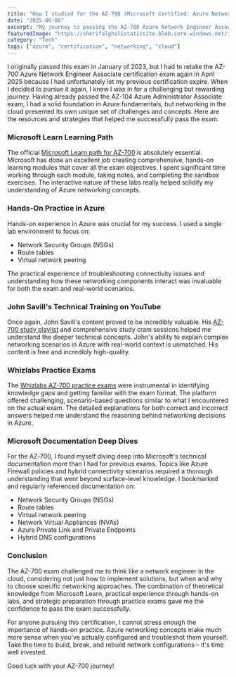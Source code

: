 ```yaml
---
title: "How I studied for the AZ-700 (Microsoft Certified: Azure Network Engineer Associate) exam"
date: "2025-06-06"
excerpt: "My journey to passing the AZ-700 Azure Network Engineer Associate certification exam, including the key resources and strategies that helped me succeed."
featuredImage: "https://sherifalghalistaticsite.blob.core.windows.net/images/azure-network-engineer-associate-600x600.png"
category: "Tech"
tags: ["azure", "certification", "networking", "cloud"]
---
```



I originally passed this exam in January of 2023, but I had to retake the AZ-700 Azure Network Engineer Associate certification exam again in April 2025 because I had unfortunately let my previous certification expire. When I decided to pursue it again, I knew I was in for a challenging but rewarding journey. Having already passed the AZ-104 Azure Administrator Associate exam, I had a solid foundation in Azure fundamentals, but networking in the cloud presented its own unique set of challenges and concepts. Here are the resources and strategies that helped me successfully pass the exam.

### Microsoft Learn Learning Path

The official [Microsoft Learn path for AZ-700](https://learn.microsoft.com/en-us/training/paths/design-implement-microsoft-azure-networking-solutions-az-700/) is absolutely essential. Microsoft has done an excellent job creating comprehensive, hands-on learning modules that cover all the exam objectives. I spent significant time working through each module, taking notes, and completing the sandbox exercises. The interactive nature of these labs really helped solidify my understanding of Azure networking concepts.

### Hands-On Practice in Azure

Hands-on experience in Azure was crucial for my success. I used a single lab environment to focus on:
- Network Security Groups (NSGs)
- Route tables
- Virtual network peering

The practical experience of troubleshooting connectivity issues and understanding how these networking components interact was invaluable for both the exam and real-world scenarios.

### John Savill's Technical Training on YouTube

Once again, John Savill's content proved to be incredibly valuable. His [AZ-700 study playlist](https://www.youtube.com/playlist?list=PLlVtbbG169nGeFODKRZhjqdSxFpSPXVOa) and comprehensive study cram sessions helped me understand the deeper technical concepts. John's ability to explain complex networking scenarios in Azure with real-world context is unmatched. His content is free and incredibly high-quality.

### Whizlabs Practice Exams

The [Whizlabs AZ-700 practice exams](https://www.whizlabs.com/microsoft-azure-exam-az-700/) were instrumental in identifying knowledge gaps and getting familiar with the exam format. The platform offered challenging, scenario-based questions similar to what I encountered on the actual exam. The detailed explanations for both correct and incorrect answers helped me understand the reasoning behind networking decisions in Azure.

### Microsoft Documentation Deep Dives

For the AZ-700, I found myself diving deep into Microsoft's technical documentation more than I had for previous exams. Topics like Azure Firewall policies and hybrid connectivity scenarios required a thorough understanding that went beyond surface-level knowledge. I bookmarked and regularly referenced documentation on:
- Network Security Groups (NSGs)
- Route tables
- Virtual network peering
- Network Virtual Appliances (NVAs)
- Azure Private Link and Private Endpoints
- Hybrid DNS configurations

### Conclusion

The AZ-700 exam challenged me to think like a network engineer in the cloud, considering not just how to implement solutions, but when and why to choose specific networking approaches. The combination of theoretical knowledge from Microsoft Learn, practical experience through hands-on labs, and strategic preparation through practice exams gave me the confidence to pass the exam successfully.

For anyone pursuing this certification, I cannot stress enough the importance of hands-on practice. Azure networking concepts make much more sense when you've actually configured and troubleshot them yourself. Take the time to build, break, and rebuild network configurations – it's time well invested.

Good luck with your AZ-700 journey!